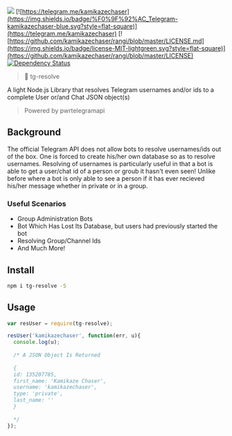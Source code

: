 [![](https://img.shields.io/npm/dt/tg-resolve.svg?style=flat-square)](https://www.npmjs.com/package/tg-resolve)
[![https://telegram.me/kamikazechaser](https://img.shields.io/badge/%F0%9F%92%AC_Telegram-kamikazechaser-blue.svg?style=flat-square)](https://telegram.me/kamikazechaser)
[![https://github.com/kamikazechaser/rangi/blob/master/LICENSE.md](https://img.shields.io/badge/license-MIT-lightgreen.svg?style=flat-square)](https://github.com/kamikazechaser/rangi/blob/master/LICENSE)
[![Dependency Status](https://img.shields.io/david/kamikazechaser/tg-resolve.svg?style=flat-square)](https://david-dm.org/kamikazechaser/tg-resolve)
> 👤 tg-resolve

A light Node.js Library that resolves Telegram usernames and/or ids to a complete User or/and Chat JSON object(s)

> Powered by pwrtelegramapi

## Background

The official Telegram API does not allow bots to resolve usernames/ids out of the box. One is forced to create his/her own database so as to resolve usernames. Resolving of usernames is particularly useful in that a bot is able to get a user/chat id of a person or groub it hasn't even seen! Unlike before where a bot is only able to see a person if it has ever recieved his/her message whether in private or in a group.

### Useful Scenarios

- Group Administration Bots
- Bot Which Has Lost Its Database, but users had previously started the bot
- Resolving Group/Channel Ids
- And Much More!

## Install

```bash
npm i tg-resolve -S
```
## Usage

```javascript
var resUser = require(tg-resolve);

resUser('kamikazechaser', function(err, u){
  console.log(u);
  
  /* A JSON Object Is Returned
  
  { 
  id: 135207785,
  first_name: 'Kamikaze Chaser',
  username: 'kamikazechaser',
  type: 'private',
  last_name: '' 
  }
  
  */
});
```
